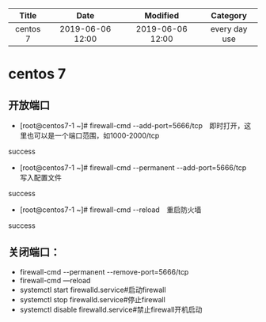 | Title                | Date             | Modified         | Category          |
|:--------------------:|:----------------:|:----------------:|:-----------------:|
| centos 7             | 2019-06-06 12:00 | 2019-06-06 12:00 | every day use            |




# centos 7 
## 开放端口
- [root@centos7-1 ~]# firewall-cmd --add-port=5666/tcp　即时打开，这里也可以是一个端口范围，如1000-2000/tcp

success
- [root@centos7-1 ~]# firewall-cmd --permanent --add-port=5666/tcp　写入配置文件

success
- [root@centos7-1 ~]# firewall-cmd --reload　重启防火墙

success

## 关闭端口：
- firewall-cmd --permanent --remove-port=5666/tcp
- firewall-cmd —reload
- systemctl start firewalld.service#启动firewall
- systemctl stop firewalld.service#停止firewall
- systemctl disable firewalld.service#禁止firewall开机启动
